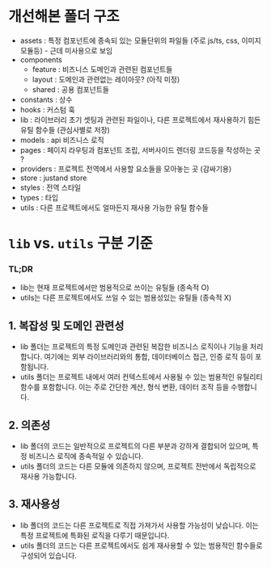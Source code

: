 # 개선해본 폴더 구조

- assets : 특정 컴포넌트에 종속되 있는 모듈단위의 파일들 (주로 js/ts, css, 이미지모듈등) - 근데 미사용으로 보임
- components
  - feature : 비즈니스 도메인과 관련된 컴포넌트들
  - layout : 도메인과 관련없는 레이아웃? (아직 미정)
  - shared : 공용 컴포넌트들
- constants : 상수
- hooks : 커스텀 훅
- lib : 라이브러리 초기 셋팅과 관련된 파일이나, 다른 프로젝트에서 재사용하기 힘든 유틸 함수들 (관심사별로 저장)
- models : api 비즈니스 로직
- pages : 페이지 라우팅과 컴포넌트 조립, 서버사이드 렌더링 코드등을 작성하는 곳 ?
- providers : 프로젝트 전역에서 사용할 요소들을 모아놓는 곳 (감싸기용)
- store : justand store
- styles : 전역 스타일
- types : 타입
- utils : 다른 프로젝트에서도 얼마든지 재사용 가능한 유틸 함수들

# `lib` vs. `utils` 구분 기준

### TL;DR

- lib는 현재 프로젝트에서만 범용적으로 쓰이는 유틸들 (종속적 O)
- utils는 다른 프로젝트에서도 쓰일 수 있는 범용성있는 유틸들 (종속적 X)

## 1. 복잡성 및 도메인 관련성

- lib 폴더는 프로젝트의 특정 도메인과 관련된 복잡한 비즈니스 로직이나 기능을 처리합니다. 여기에는 외부 라이브러리와의 통합, 데이터베이스 접근, 인증 로직 등이 포함됩니다.
- utils 폴더는 프로젝트 내에서 여러 컨텍스트에서 사용될 수 있는 범용적인 유틸리티 함수를 포함합니다. 이는 주로 간단한 계산, 형식 변환, 데이터 조작 등을 수행합니다.

## 2. 의존성

- lib 폴더의 코드는 일반적으로 프로젝트의 다른 부분과 강하게 결합되어 있으며, 특정 비즈니스 로직에 종속적일 수 있습니다.
- utils 폴더의 코드는 다른 모듈에 의존하지 않으며, 프로젝트 전반에서 독립적으로 재사용 가능합니다.

## 3. 재사용성

- lib 폴더의 코드는 다른 프로젝트로 직접 가져가서 사용할 가능성이 낮습니다. 이는 특정 프로젝트에 특화된 로직을 다루기 때문입니다.
- utils 폴더의 코드는 다른 프로젝트에서도 쉽게 재사용할 수 있는 범용적인 함수들로 구성되어 있습니다.

